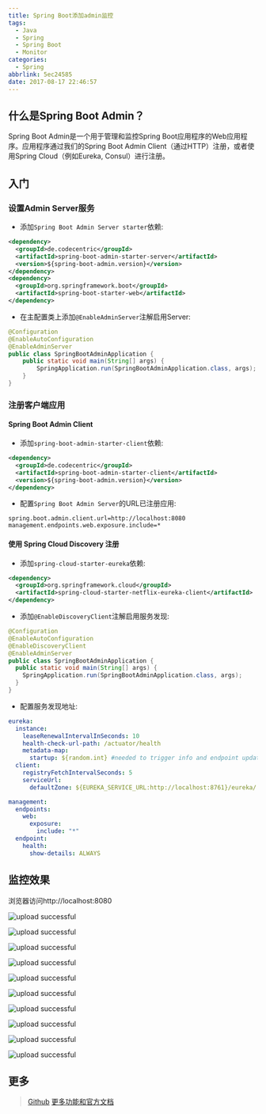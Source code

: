 ```yaml
---
title: Spring Boot添加admin监控
tags:
  - Java
  - Spring
  - Spring Boot
  - Monitor
categories:
  - Spring
abbrlink: 5ec24585
date: 2017-08-17 22:46:57
---
```

## 什么是Spring Boot Admin？

Spring Boot Admin是一个用于管理和监控Spring Boot应用程序的Web应用程序。应用程序通过我们的Spring Boot Admin Client（通过HTTP）注册，或者使用Spring Cloud（例如Eureka, Consul）进行注册。

## 入门

### 设置Admin Server服务

- 添加`Spring Boot Admin Server starter`依赖:

```xml
<dependency>
  <groupId>de.codecentric</groupId>
  <artifactId>spring-boot-admin-starter-server</artifactId>
  <version>${spring-boot-admin.version}</version>
</dependency>
<dependency>
  <groupId>org.springframework.boot</groupId>
  <artifactId>spring-boot-starter-web</artifactId>
</dependency>
```

- 在主配置类上添加`@EnableAdminServer`注解启用Server:

```java
@Configuration
@EnableAutoConfiguration
@EnableAdminServer
public class SpringBootAdminApplication {
    public static void main(String[] args) {
        SpringApplication.run(SpringBootAdminApplication.class, args);
    }
}
```

### 注册客户端应用

#### Spring Boot Admin Client

- 添加`spring-boot-admin-starter-client`依赖:

```xml
<dependency>
  <groupId>de.codecentric</groupId>
  <artifactId>spring-boot-admin-starter-client</artifactId>
  <version>${spring-boot-admin.version}</version>
</dependency>
```

- 配置`Spring Boot Admin Server`的URL已注册应用:

```properties
spring.boot.admin.client.url=http://localhost:8080
management.endpoints.web.exposure.include=*
```

#### 使用 Spring Cloud Discovery 注册

- 添加`spring-cloud-starter-eureka`依赖:

```xml
<dependency>
  <groupId>org.springframework.cloud</groupId>
  <artifactId>spring-cloud-starter-netflix-eureka-client</artifactId>
</dependency>
```

- 添加`@EnableDiscoveryClient`注解启用服务发现:

```java
@Configuration
@EnableAutoConfiguration
@EnableDiscoveryClient
@EnableAdminServer
public class SpringBootAdminApplication {
  public static void main(String[] args) {
    SpringApplication.run(SpringBootAdminApplication.class, args);
  }
}
```

- 配置服务发现地址:

```yaml
eureka:
  instance:
    leaseRenewalIntervalInSeconds: 10
    health-check-url-path: /actuator/health
    metadata-map:
      startup: ${random.int} #needed to trigger info and endpoint update after restart
  client:
    registryFetchIntervalSeconds: 5
    serviceUrl:
      defaultZone: ${EUREKA_SERVICE_URL:http://localhost:8761}/eureka/

management:
  endpoints:
    web:
      exposure:
        include: "*"  
  endpoint:
    health:
      show-details: ALWAYS
```

## 监控效果

浏览器访问http://localhost:8080

![upload successful](https://github.com/codecentric/spring-boot-admin/raw/master/images/screenshot.png)

![upload successful](https://github.com/codecentric/spring-boot-admin/raw/master/images/screenshot-details.png)

![upload successful](https://github.com/codecentric/spring-boot-admin/raw/master/images/screenshot-metrics.png)

![upload successful](https://github.com/codecentric/spring-boot-admin/raw/master/images/screenshot-logfile.png)

![upload successful](https://github.com/codecentric/spring-boot-admin/raw/master/images/screenshot-environment.png)

![upload successful](https://github.com/codecentric/spring-boot-admin/raw/master/images/screenshot-logging.png)

![upload successful](https://github.com/codecentric/spring-boot-admin/raw/master/images/screenshot-jmx.png)

![upload successful](https://github.com/codecentric/spring-boot-admin/raw/master/images/screenshot-threads.png)

![upload successful](https://github.com/codecentric/spring-boot-admin/raw/master/images/screenshot-trace.png)

![upload successful](https://github.com/codecentric/spring-boot-admin/raw/master/images/screenshot-journal.png)

## 更多

> [Github](https://github.com/codecentric/spring-boot-admin)
> [更多功能和官方文档](https://codecentric.github.io/spring-boot-admin/current/)
